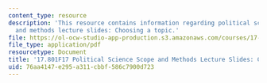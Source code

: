 ```yaml
---
content_type: resource
description: 'This resource contains information regarding political science scope
  and methods lecture slides: Choosing a topic.'
file: https://ol-ocw-studio-app-production.s3.amazonaws.com/courses/17-801-political-science-scope-and-methods-fall-2017/76aa4147e295a311cbbf586c7900d723_MIT17_801F17_Week5_1.pdf
file_type: application/pdf
resourcetype: Document
title: '17.801F17 Political Science Scope and Methods Lecture Slides: Choosing a Topic'
uid: 76aa4147-e295-a311-cbbf-586c7900d723
---
```

